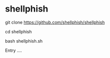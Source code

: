 

# shellphish
git clone https://github.com/shellphish/shellphish


cd shellphish


bash shellphish.sh


Entry ....

